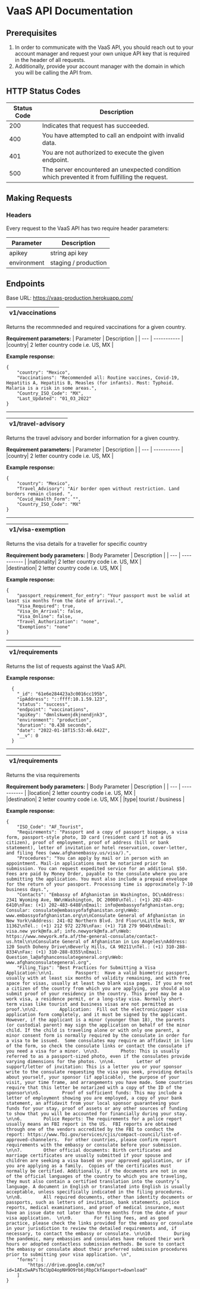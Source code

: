 # VaaS API Documentation

## Prerequisites
1. In order to communicate with the VaaS API, you should reach out to your account manager and request your own unique API key that is required in the header of all requests. 
2. Additionally, provide your account manager with the domain in which you will be calling the API from.

## HTTP Status Codes
| Status Code | Description |
| --- | ----------- |
| 200 | Indicates that request has succeeded. |
| 400 | You have attempted to call an endpoint with invalid data. |
| 401 | You are not authorized to execute the given endpoint. |
| 500 | The server encountered an unexpected condition which prevented it from fulfilling the request. |

## Making Requests
### Headers
Every request to the VaaS API has two require header parameters:  

| Parameter | Description |
| --- | ----------- |
|apikey| string api key |  
|environment| staging / production |

## Endpoints
Base URL: https://vaas-production.herokuapp.com/

| v1/vaccinations |
| --- |

Returns the recommneded and required vaccinations for a given country.

**Requirement parameters:**
| Parameter | Description |
| --- | ----------- |
|country| 2 letter country code i.e. US, MX |  

**Example response:**
```
{
    "country": "Mexico",
    "Vaccinations": "Recommended all: Routine vaccines, Covid-19, Hepatitis A, Hepatitis B, Measles (for infants). Most: Typhoid. Malaria is a risk in some areas.",
    "Country_ISO_Code": "MX",
    "Last_Updated": "01_03_2022"
}
```
---
| v1/travel-advisory |
| --- |

Returns the travel advisory and border information for a given country.

**Requirement parameters:**
| Parameter | Description |
| --- | ----------- |
|country| 2 letter country code i.e. US, MX |  

**Example response:**
```
{
    "country": "Mexico",
    "Travel_Advisory": "Air border open without restriction. Land borders remain closed. ",
    "Covid_Health_Form": "",
    "Country_ISO_Code": "MX"
}
```
---
| v1/visa-exemption |
| --- |

Returns the visa details for a traveller for specific country

**Requirement body parameters:**
| Body Parameter | Description |
| --- | ----------- |
|nationality| 2 letter country code i.e. US, MX |  
|destination| 2 letter country code i.e. US, MX | 

**Example response:**
```
{
    "passport_requirement_for_entry": "Your passport must be valid at least six months from the date of arrival.",
    "Visa_Required": true,
    "Visa_On_Arrival": false,
    "Visa_Online": false,
    "Travel_Authorization": "none",
    "Exemptions": "none"
}
```
---
| v1/requirements|
| --- |

Returns the list of requests against the VaaS API. 

**Example response:**
```
  {
    "_id": "61e6e284423a3c0016cc195b",
    "ipAddress": "::ffff:10.1.59.123",
    "status": "success",
    "endpoint": "vaccinations",
    "apiKey": "dmnlskwenjdkjnendjnk3",
    "environment": "production",
    "duration": "0.438 seconds",
    "date": "2022-01-18T15:53:40.642Z",
    "__v": 0
  }
```
---
| v1/requirements |
| --- |

Returns the visa requirements

**Requirement body parameters:**
| Body Parameter | Description |
| --- | ----------- |
|location| 2 letter country code i.e. US, MX |  
|destination| 2 letter country code i.e. US, MX | 
|type| tourist / business | 

**Example response:**
```
{
    "ISO_Code": "AF_Tourist",
    "Requirements": "Passport and a copy of passport biopage, a visa form, passport-style photo, ID card (resident card if not a US citizen), proof of employment, proof of address (bill or bank statement), letter of invitation or hotel reservation, cover-letter, and filing fees (www.afghanembassy.us/visa/).",
    "Procedures": "You can apply by mail or in person with an appointment. Mail-in applications must be notarized prior to submission. You can request expedited service for an additional $50. Fees are paid by Money Order, payable to the consulate where you are submitting the application. You must also include a prepaid envelope for the return of your passport. Processing time is approximately 7-10 business days.",
    "Contacts": "Embassy of Afghanistan in Washington, DC\nAddress: 2341 Wyoming Ave, NW\nWashington, DC 20008\nTél.: (+1) 202-483-6410\nFax: (+1) 202-483-6488\nEmail: info@embassyofafghanistan.org; Consular: consulate@embassyofafghanistan.org\nWeb: www.embassyofafghanistan.org\n\nConsulate General of Afghanistan in New York\nAddress: 241-02 Northern Blvd. 3rd Floor\nLittle Neck, NY 11362\nTél.: (+1) 212 972 2276\nFax: (+1) 718 279 9046\nEmail: visa.new york@mfa.af; info.newyork@mfa.af\nWeb: https://www.newyork.mfa.af/the-general-consulate/contact-us.html\n\nConsulate General of Afghanistan in Los Angeles\nAddress: 120 South Doheny Drive\nBeverly Hills, CA 90211\nTél.: (+1) 310-288-8334\nFax: (+1) 310-288-8355\nEmail: Question_la@afghanconsulategeneral.org\nWeb: www.afghanconsulategeneral.org",
    "Filing_Tips": "Best Practices for Submitting a Visa Application:\n\n1.        Passport:  Have a valid biometric passport, usually with at least six months of validity remaining, and with free space for visas, usually at least two blank visa pages. If you are not a citizen of the country from which you are applying, you should also submit proof of your residency in the country. This proof may be a work visa, a residence permit, or a long-stay visa. Normally short-term visas like tourist and business visas are not permitted as proof.\n\n2.        Application:  Fill out the electronic/paper visa application form completely, and it must be signed by the applicant.  However, if the applicant is a minor (younger than 18), the parents (or custodial parent) may sign the application on behalf of the minor child. If the child is traveling alone or with only one parent, a minor consent form is normally required by the consulate in order for a visa to be issued.  Some consulates may require an affidavit in lieu of the form, so check the consulate links or contact the consulate if you need a visa for a minor. \n\n3.        Photo: This is usually referred to as a passport-sized photo, even if the consulates provide varying dimensions for the photos. \n\n4.        Letter of support/letter of invitation: This is a letter you or your sponsor write to the consulate requesting the visa you seek, providing details about yourself, your sponsor (if applicable), the purpose of your visit, your time frame, and arrangements you have made. Some countries require that this letter be notarized with a copy of the ID of the sponsor\n\n5.        Proof of sufficient funds: This may include a letter of employment showing you are employed, a copy of your bank statement, an affidavit from your local sponsor guaranteeing your funds for your stay, proof of assets or any other sources of funding to show that you will be accounted for financially during your stay. \n\n6.        Police Reports: The requirements for a police report usually means an FBI report in the US.  FBI reports are obtained through one of the vendors accredited by the FBI to conduct the report: https://www.fbi.gov/services/cjis/compact-council/list-of-approved-channelers.  For other countries, please confirm report requirements with the embassy or consulate before your submission. \n\n7.        Other official documents: Birth certificates and marriage certificates are usually submitted if your spouse and children are seeking a visa based on your approved application, or if you are applying as a family.  Copies of the certificates must normally be certified. Additionally, if the documents are not in one of the official languages of the country to which you are traveling, they must also contain a certified translation into the country’s language. A document in English or translated into English is usually acceptable, unless specifically indicated in the filing procedures. \n\n8.        All required documents, other than identity documents or passports, such as letters of invitation, bank statements, police reports, medical examinations, and proof of medical insurance, must have an issue date not later than three months from the date of your visa application.  \n\n9.        For filing fees, and as good practice, please check the links provided for the embassy or consulate in your jurisdiction to review the detailed requirements and, if necessary, to contact the embassy or consulate. \n\n10.        During the pandemic, many embassies and consulates have reduced their work hours or adopted contactless submission methods. Be sure to contact the embassy or consulate about their preferred submission procedures prior to submitting your visa application. \n",
    "forms": [
        "https://drive.google.com/uc?id=1AExSwAPsTbCUpD4opNH9O9rb6jRbpCkf&export=download"
    ]
}
```
